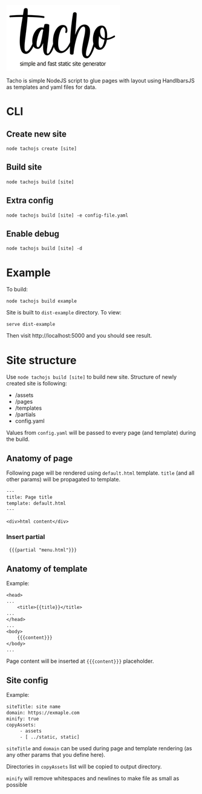 
![logo](logo/tacho_logotype.png)

Tacho is simple NodeJS script to glue pages with layout using HandlbarsJS as templates and yaml files for data.

# CLI

## Create new site
```
node tachojs create [site]
```

## Build site
```
node tachojs build [site]
```

## Extra config

```
node tachojs build [site] -e config-file.yaml
```

## Enable debug

```
node tachojs build [site] -d
```

# Example

To build:
```
node tachojs build example
```

Site is built to ```dist-example``` directory. To view:
```
serve dist-example
```

Then visit http://localhost:5000 and you should see result.

# Site structure

Use ```node tachojs build [site]``` to build new site. Structure of newly created site is following:
- /assets
- /pages
- /templates
- /partials
- config.yaml

Values from ```config.yaml``` will be passed to every page (and template) during the build.

## Anatomy of page

Following page will be rendered using ```default.html``` template. ```title``` (and all other params) will be propagated to template.

```
---
title: Page title
template: default.html
---

<div>html content</div>
```

### Insert partial

```
 {{{partial "menu.html"}}}
```

## Anatomy of template

Example:
```
<head>
...
    <title>{{title}}</title>
...
</head>
...
<body>
    {{{content}}}
</body>
...
```
Page content will be inserted at ```{{{content}}}``` placeholder.

## Site config

Example:
```
siteTitle: site name
domain: https://exmaple.com
minify: true
copyAssets:
     - assets
     - [ ../static, static]
```

```siteTitle``` and ```domain``` can be used during page and template rendering (as any other params that you define here).

Directories in ```copyAssets``` list will be copied to output directory.

```minify``` will remove whitespaces and newlines to make file as small as possible